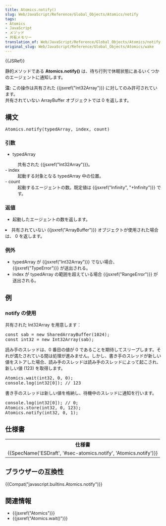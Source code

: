 ```yaml
---
title: Atomics.notify()
slug: Web/JavaScript/Reference/Global_Objects/Atomics/notify
tags:
- Atomics
- JavaScript
- メソッド
- 共有メモリー
translation_of: Web/JavaScript/Reference/Global_Objects/Atomics/notify
original_slug: Web/JavaScript/Reference/Global_Objects/Atomics/wake
---
```

{{JSRef}}

静的メソッドである <strong>Atomics</strong><strong>.notify()</strong> は、待ち行列で休眠状態にあるいくつかのエージェントに通知します。

<div class="note">
<p><strong>注:</strong> この操作は共有された {{jsxref("Int32Array")}} に対してのみ許可されています。<br>
共有されていない ArrayBuffer オブジェクトでは 0 を返します。</code></p>
</div>

<h2 id="Syntax">構文</h2>

<pre class="brush: js">Atomics.notify(typedArray, index, count)
</pre>

<h3 id="Parameters">引数</h3>

 - typedArray
  <dd>共有された {{jsxref("Int32Array")}}。</dd>
 - index
  <dd>起動する対象となる typedArray 中の位置。</dd>
 - count
  <dd>起動するエージェントの数。既定値は {{jsxref("Infinity", "+Infinity")}} です。</dd>

<h3 id="Return_value">返値</h3>

 - 起動したエージェントの数を返します。
  <li>共有されていない {{jsxref("ArrayBuffer")}} オブジェクトが使用された場合は、 0
 を返します。</li>

<h3 id="Exceptions">例外</h3>

- typedArray が {{jsxref("Int32Array")}} でない場合、{{jsxref("TypeError")}} が送出される。
- index が typedArray の範囲を超えている場合 {{jsxref("RangeError")}} が送出される。

<h2 id="Examples">例</h2>

<h3 id="Using_notify">notify の使用</h3>

共有された Int32Array を用意します：

<pre class="brush: js">const sab = new SharedArrayBuffer(1024);
const int32 = new Int32Array(sab);
</pre>

読み手のスレッドは、0 番目の値が 0 であることを期待してスリープします。それが満たされている間は処理が進みません。しかし、書き手のスレッドが新しい値をストアした場合、読み手のスレッドは読み手のスレッドによって起こされ、新しい値 (123) を取得します。

<pre class="brush: js">Atomics.wait(int32, 0, 0);
console.log(int32[0]); // 123</pre>

書き手のスレッドは新しい値を格納し、待機中のスレッドに通知を行います。

<pre class="brush: js">console.log(int32[0]); // 0;
Atomics.store(int32, 0, 123);
Atomics.notify(int32, 0, 1);</pre>

<h2 id="Specifications">仕様書</h2>

<table class="standard-table">
  <tbody>
    <tr>
      <th scope="col">仕様書</th>
    </tr>
    <tr>
      <td>{{SpecName('ESDraft', '#sec-atomics.notify', 'Atomics.notify')}}</td>
    </tr>
  </tbody>
</table>

<h2 id="Browser_compatibility">ブラウザーの互換性</h2>

{{Compat("javascript.builtins.Atomics.notify")}}

<h2 id="See_also">関連情報</h2>

 - {{jsxref("Atomics")}}
 - {{jsxref("Atomics.wait()")}}
